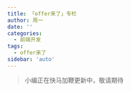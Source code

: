 ```yaml
---
title: 「offer来了」专栏
author: 周一
date: ''
categories:
  - 前端开发
tags:
  - offer来了
sidebar: 'auto'
---
```


> 小编正在快马加鞭更新中，敬请期待

